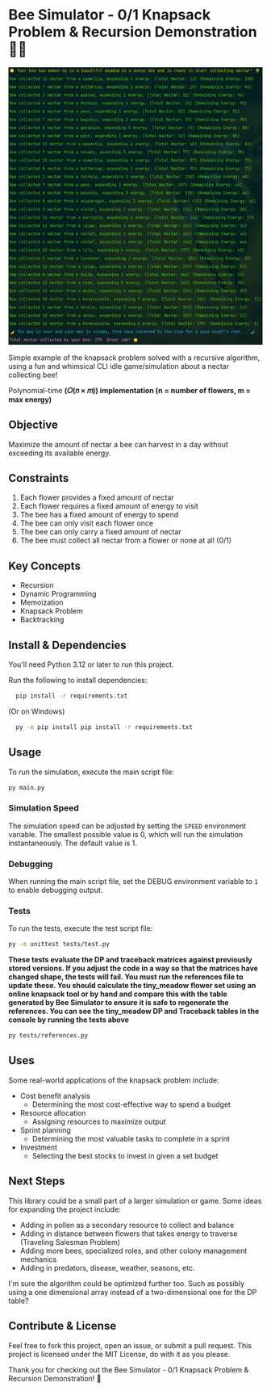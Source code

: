 # Bee Simulator - 0/1 Knapsack Problem & Recursion Demonstration 🐝🌻

![CLI output from Bee Simulator](example.png "Title")

Simple example of the knapsack problem solved with a recursive algorithm, using a fun and whimsical CLI idle game/simulation about a nectar collecting bee!

Polynomial-time **(𝑂(𝑛 × 𝑚)) implementation (n = number of flowers, m = max energy)**

## Objective
Maximize the amount of nectar a bee can harvest in a day without exceeding its available energy.

## Constraints
1. Each flower provides a fixed amount of nectar
2. Each flower requires a fixed amount of energy to visit
3. The bee has a fixed amount of energy to spend
4. The bee can only visit each flower once
5. The bee can only carry a fixed amount of nectar
6. The bee must collect all nectar from a flower or none at all (0/1)

## Key Concepts
- Recursion
- Dynamic Programming
- Memoization
- Knapsack Problem
- Backtracking

## Install & Dependencies
You'll need Python 3.12 or later to run this project.

Run the following to install dependencies:
```bash 
  pip install -r requirements.txt
```
(Or on Windows)
```bash
  py -m pip install pip install -r requirements.txt
```

## Usage
To run the simulation, execute the main script file:
```bash
py main.py
```

### Simulation Speed
The simulation speed can be adjusted by setting the `SPEED` environment variable. The smallest possible value is 0, which will run the simulation instantaneously. The default value is 1.

### Debugging
When running the main script file, set the DEBUG environment variable to `1` to enable debugging output.

### Tests
To run the tests, execute the test script file:
```bash
py -m unittest tests/test.py
```
**These tests evaluate the DP and traceback matrices against previously stored versions. If you adjust the code in a way so that the matrices have changed shape, the tests will fail. You must run the references file to update these. You should calculate the tiny_meadow flower set using an online knapsack tool or by hand and compare this with the table generated by Bee Simulator to ensure it is safe to regenerate the references. You can see the tiny_meadow DP and Traceback tables in the console by running the tests above**
```bash
py tests/references.py
```

## Uses
Some real-world applications of the knapsack problem include:
- Cost benefit analysis
  - Determining the most cost-effective way to spend a budget
- Resource allocation
  - Assigning resources to maximize output
- Sprint planning
  - Determining the most valuable tasks to complete in a sprint
- Investment
  - Selecting the best stocks to invest in given a set budget 

## Next Steps
This library could be a small part of a larger simulation or game. Some ideas for expanding the project include:
- Adding in pollen as a secondary resource to collect and balance
- Adding in distance between flowers that takes energy to traverse (Traveling Salesman Problem)
- Adding more bees, specialized roles, and other colony management mechanics
- Adding in predators, disease, weather, seasons, etc.

I'm sure the algorithm could be optimized further too. Such as possibly using a one dimensional array instead of a two-dimensional one for the DP table?

## Contribute & License
Feel free to fork this project, open an issue, or submit a pull request. This project is licensed under the MIT License, do with it as you please.

Thank you for checking out the Bee Simulator - 0/1 Knapsack Problem & Recursion Demonstration! 🌷

